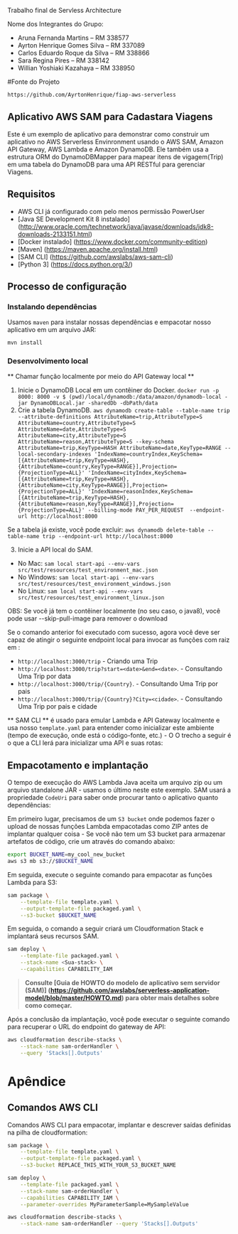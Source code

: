 Trabalho final de Servless Architecture

Nome dos Integrantes do Grupo: 

* Aruna Fernanda Martins   	 	    – RM 338577 
* Ayrton Henrique Gomes Silva   	– RM 337089 
* Carlos Eduardo Roque da Silva     – RM 338866 
* Sara Regina Pires 	 	 		– RM 338142 
* Willian Yoshiaki Kazahaya 	 	– RM 338950 

#Fonte do Projeto

```bash
https://github.com/AyrtonHenrique/fiap-aws-serverless  
```

## Aplicativo AWS SAM para Cadastara Viagens

Este é um exemplo de aplicativo para demonstrar como construir um aplicativo no AWS Serverless Envinronment usando o
AWS SAM, Amazon API Gateway, AWS Lambda e Amazon DynamoDB.
Ele também usa a estrutura ORM do DynamoDBMapper para mapear itens de vigagem(Trip) em uma tabela do DynamoDB para uma API RESTful para gerenciar Viagens.


## Requisitos

* AWS CLI já configurado com pelo menos permissão PowerUser
* [Java SE Development Kit 8 instalado] (http://www.oracle.com/technetwork/java/javase/downloads/jdk8-downloads-2133151.html)
* [Docker instalado] (https://www.docker.com/community-edition)
* [Maven] (https://maven.apache.org/install.html)
* [SAM CLI] (https://github.com/awslabs/aws-sam-cli)
* [Python 3] (https://docs.python.org/3/)

## Processo de configuração

### Instalando dependências

Usamos `maven` para instalar nossas dependências e empacotar nosso aplicativo em um arquivo JAR:

```bash 
mvn install	
```

### Desenvolvimento local

** Chamar função localmente por meio do API Gateway local **
1. Inicie o DynamoDB Local em um contêiner do Docker. `docker run -p 8000: 8000 -v $ (pwd)/local/dynamodb:/data/amazon/dynamodb-local -jar DynamoDBLocal.jar -sharedDb -dbPath/data`
2. Crie a tabela DynamoDB. `aws dynamodb create-table --table-name trip --attribute-definitions AttributeName=trip,AttributeType=S AttributeName=country,AttributeType=S AttributeName=date,AttributeType=S AttributeName=city,AttributeType=S AttributeName=reason,AttributeType=S --key-schema AttributeName=trip,KeyType=HASH AttributeName=date,KeyType=RANGE --local-secondary-indexes 'IndexName=countryIndex,KeySchema=[{AttributeName=trip,KeyType=HASH},{AttributeName=country,KeyType=RANGE}],Projection={ProjectionType=ALL}' 'IndexName=cityIndex,KeySchema=[{AttributeName=trip,KeyType=HASH},{AttributeName=city,KeyType=RANGE}],Projection={ProjectionType=ALL}' 'IndexName=reasonIndex,KeySchema=[{AttributeName=trip,KeyType=HASH},{AttributeName=reason,KeyType=RANGE}],Projection={ProjectionType=ALL}' --billing-mode PAY_PER_REQUEST  --endpoint-url http://localhost:8000`

Se a tabela já existe, você pode excluir: `aws dynamodb delete-table --table-name trip --endpoint-url http://localhost:8000`

3. Inicie a API local do SAM.
 - No Mac: `sam local start-api --env-vars src/test/resources/test_environment_mac.json`
 - No Windows: `sam local start-api --env-vars src/test/resources/test_environment_windows.json`
 - No Linux: `sam local start-api --env-vars src/test/resources/test_environment_linux.json`
 
 OBS: Se você já tem o contêiner localmente (no seu caso, o java8), você pode usar --skip-pull-image para remover o download

Se o comando anterior foi executado com sucesso, agora você deve ser capaz de atingir o seguinte endpoint local para
invocar as funções com raiz em :
* `http://localhost:3000/trip` - Criando uma Trip
* `http://localhost:3000/trip?start=<date>&end=<date>`. - Consultando Uma Trip por data
* `http://localhost:3000/trip/{Country}`. - Consultando Uma Trip por pais
* `http://localhost:3000/trip/{Country}?City=<cidade>`. - Consultando Uma Trip por pais e cidade


** SAM CLI ** é usado para emular Lambda e API Gateway localmente e usa nosso `template.yaml` para
entender como inicializar este ambiente (tempo de execução, onde está o código-fonte, etc.) - O
O trecho a seguir é o que a CLI lerá para inicializar uma API e suas rotas:


## Empacotamento e implantação

O tempo de execução do AWS Lambda Java aceita um arquivo zip ou um arquivo standalone JAR - usamos o último neste
este exemplo. SAM usará a propriedade `CodeUri` para saber onde procurar tanto o aplicativo quanto
dependências:

Em primeiro lugar, precisamos de um `S3 bucket` onde podemos fazer o upload de nossas funções Lambda empacotadas como ZIP antes de
implantar qualquer coisa - Se você não tem um S3 bucket para armazenar artefatos de código, crie um através do comando abaixo:

```bash
export BUCKET_NAME=my_cool_new_bucket
aws s3 mb s3://$BUCKET_NAME
```

Em seguida, execute o seguinte comando para empacotar as funções Lambda para S3:

```bash
sam package \
    --template-file template.yaml \
    --output-template-file packaged.yaml \
    --s3-bucket $BUCKET_NAME
```

Em seguida, o comando a seguir criará um Cloudformation Stack e implantará seus recursos SAM.

```bash
sam deploy \
    --template-file packaged.yaml \
    --stack-name <Sua-stack> \
    --capabilities CAPABILITY_IAM
```

> **Consulte [Guia de HOWTO do modelo de aplicativo sem servidor (SAM)] (https://github.com/awslabs/serverless-application-model/blob/master/HOWTO.md) para obter mais detalhes sobre como começar.**

Após a conclusão da implantação, você pode executar o seguinte comando para recuperar o URL do endpoint do gateway de API:

```bash
aws cloudformation describe-stacks \
    --stack-name sam-orderHandler \
    --query 'Stacks[].Outputs'
```
# Apêndice

## Comandos AWS CLI

Comandos AWS CLI para empacotar, implantar e descrever saídas definidas na pilha de cloudformation:

```bash
sam package \
    --template-file template.yaml \
    --output-template-file packaged.yaml \
    --s3-bucket REPLACE_THIS_WITH_YOUR_S3_BUCKET_NAME

sam deploy \
    --template-file packaged.yaml \
    --stack-name sam-orderHandler \
    --capabilities CAPABILITY_IAM \
    --parameter-overrides MyParameterSample=MySampleValue

aws cloudformation describe-stacks \
    --stack-name sam-orderHandler --query 'Stacks[].Outputs'
```
